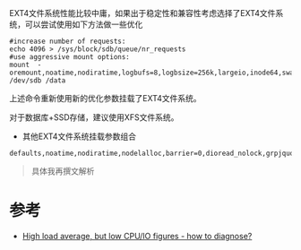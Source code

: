 EXT4文件系统性能比较中庸，如果出于稳定性和兼容性考虑选择了EXT4文件系统，可以尝试使用如下方法做一些优化

```
#increase number of requests:
echo 4096 > /sys/block/sdb/queue/nr_requests
#use aggressive mount options:
mount  -oremount,noatime,nodiratime,logbufs=8,logbsize=256k,largeio,inode64,swalloc,allocsize=131072k,nobarrier /dev/sdb /data
```

上述命令重新使用新的优化参数挂载了EXT4文件系统。

对于数据库+SSD存储，建议使用XFS文件系统。

* 其他EXT4文件系统挂载参数组合

```
defaults,noatime,nodiratime,nodelalloc,barrier=0,dioread_nolock,grpjquota=aquota.group,jqfmt=vfsv1
```

> 具体我再撰文解析

# 参考

* [High load average, but low CPU/IO figures - how to diagnose? ](http://serverfault.com/questions/757546/high-load-average-but-low-cpu-io-figures-how-to-diagnose-dmesg-output-inclu)